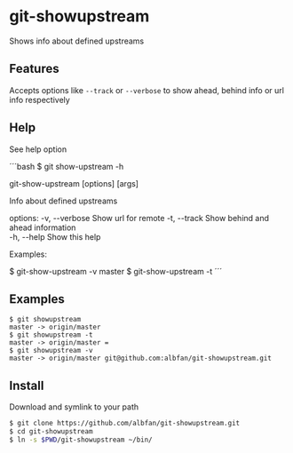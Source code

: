 # git-showupstream

Shows info about defined upstreams

## Features

Accepts options like `--track` or `--verbose` to show ahead, behind info or url info respectively

## Help

See help option

´´´bash
$ git show-upstream -h

git-show-upstream [options] [args]

Info about defined upstreams

options:
   -v, --verbose  Show url for remote
   -t, --track    Show behind and ahead information           
   -h, --help     Show this help 

Examples:

 $ git-show-upstream -v master
 $ git-show-upstream -t
´´´

## Examples

    $ git showupstream
    master -> origin/master
    $ git showupstream -t
    master -> origin/master =
    $ git showupstream -v
    master -> origin/master git@github.com:albfan/git-showupstream.git


## Install

Download and symlink to your path

```bash
$ git clone https://github.com/albfan/git-showupstream.git
$ cd git-showupstream
$ ln -s $PWD/git-showupstream ~/bin/
```
